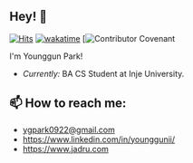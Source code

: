 ## Hey! 👋
  
[![Hits](https://hits.seeyoufarm.com/api/count/incr/badge.svg?url=https%3A%2F%2Fgithub.com%2Fjadru&count_bg=%231D4D64&title_bg=%23000000&icon=safari.svg&icon_color=%23FFFFFF&title=hits&edge_flat=true)](https://github.com/jadru)
[![wakatime](https://wakatime.com/badge/user/f540e244-146f-4ce9-b1ed-bc3c9019fde1.svg)](https://wakatime.com/@f540e244-146f-4ce9-b1ed-bc3c9019fde1) [![Contributor Covenant](https://img.shields.io/badge/Contributor)

I'm Younggun Park! 
- *Currently:* BA CS Student at Inje University.

<!--START_SECTION:waka-->
<!--END_SECTION:waka-->

## 📫 How to reach me:
- ygpark0922@gmail.com
- https://www.linkedin.com/in/younggunii/
- https://www.jadru.com
